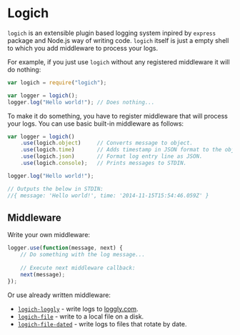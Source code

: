 # Logich

`logich` is an extensible plugin based logging system inpired by `express` package and Node.js way of writing code.
`logich` itself is just a empty shell to which you add middleware to process your logs.

For example, if you just use `logich` without any registered middleware it will do nothing:

```js
var logich = require("logich");

var logger = logich();
logger.log("Hello world!"); // Does nothing...
```
 
To make it do something, you have to register middleware that will process your logs.
You can use basic built-in middleware as follows: 
    
```js
var logger = logich()
    .use(logich.object)     // Converts message to object.
    .use(logich.time)       // Adds timestamp in JSON format to the object.
    .use(logich.json)       // Format log entry line as JSON.
    .use(logich.console);   // Prints messages to STDIN.

logger.log("Hello world!");

// Outputs the below in STDIN:
//{ message: 'Hello world!', time: '2014-11-15T15:54:46.059Z' }
```

## Middleware

Write your own middleware:

```js
logger.use(function(message, next) {
    // Do something with the log message...
    
    // Execute next middleware callback:
    next(message);
});
```

Or use already written middleware:

- [`logich-loggly`](https://www.npmjs.org/package/logich-loggly) - write logs to [loggly.com](http://loggly.com).
- [`logich-file`](https://www.npmjs.org/package/logich-file) - write to a local file on a disk.
- [`logich-file-dated`](https://www.npmjs.org/package/logich-file-dated) - write logs to files that rotate by date.